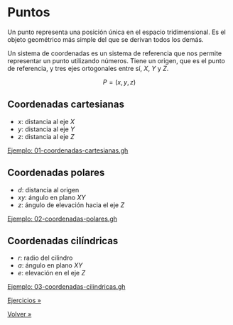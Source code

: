 # Puntos

Un punto representa una posición única en el espacio tridimensional.
Es el objeto geométrico más simple del que se derivan todos los demás.

Un sistema de coordenadas es un sistema de referencia que nos permite
representar un punto utilizando números. Tiene un origen, que es el punto
de referencia, y tres ejes ortogonales entre sí, _X_, _Y_ y _Z_.

$$P = (x, y, z)$$

## Coordenadas cartesianas

- _x_: distancia al eje _X_
- _y_: distancia al eje _Y_
- _z_: distancia al eje _Z_

[Ejemplo: 01-coordenadas-cartesianas.gh](./01-coordenadas-cartesianas.gh)

## Coordenadas polares

- _d_: distancia al origen
- _xy_: ángulo en plano _XY_
- _z_: ángulo de elevación hacia el eje _Z_

[Ejemplo: 02-coordenadas-polares.gh](./02-coordenadas-polares.gh)

## Coordenadas cilíndricas

- _r_: radio del cilindro
- _a_: ángulo en plano _XY_
- _e_: elevación en el eje _Z_

[Ejemplo: 03-coordenadas-cilindricas.gh](./03-coordenadas-cilindricas.gh)

[Ejercicios »](./ejercicios)

[Volver »](..)
